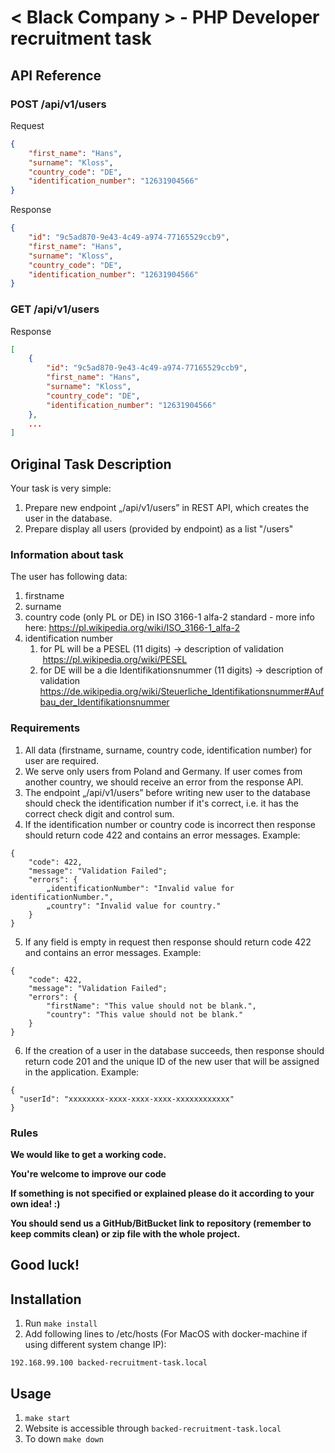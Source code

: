 # < Black Company > - PHP Developer recruitment task

## API Reference

### POST /api/v1/users
Request
```json
{
	"first_name": "Hans",
	"surname": "Kloss",
	"country_code": "DE",
	"identification_number": "12631904566"
}
```
Response
```json
{
	"id": "9c5ad870-9e43-4c49-a974-77165529ccb9",
	"first_name": "Hans",
	"surname": "Kloss",
	"country_code": "DE",
	"identification_number": "12631904566"
}
```

### GET /api/v1/users
Response
```json
[
	{
		"id": "9c5ad870-9e43-4c49-a974-77165529ccb9",
		"first_name": "Hans",
		"surname": "Kloss",
		"country_code": "DE",
		"identification_number": "12631904566"
	},
	...
]
```

## Original Task Description

Your task is very simple:

1. Prepare new endpoint „/api/v1/users” in REST API, which creates the user in the database.
2. Prepare display all users (provided by endpoint) as a list "/users"


### Information about task
The user has following data:	

1. firstname
2. surname
3. country code (only PL or DE) in ISO 3166-1 alfa-2 standard - more info here: https://pl.wikipedia.org/wiki/ISO_3166-1_alfa-2
4. identification number
    1. for PL will be a PESEL (11 digits) -> description of validation  https://pl.wikipedia.org/wiki/PESEL
    2. for DE will be a die Identifikationsnummer (11 digits) -> description of validation https://de.wikipedia.org/wiki/Steuerliche_Identifikationsnummer#Aufbau_der_Identifikationsnummer


### Requirements
1. All data (firstname, surname, country code, identification number) for user are required.
2. We serve only users from Poland and Germany. If user comes from another country, we should receive an error from the response API.
3. The endpoint „/api/v1/users” before writing new user to the database should check the identification number if it's correct, i.e. it has the correct check digit and control sum.
4. If the identification number or country code is incorrect then response should return code 422 and contains an error messages. Example:
```
{
    "code": 422,
    "message": "Validation Failed";
    "errors": {
        „identificationNumber": "Invalid value for identificationNumber.",
        „country": "Invalid value for country."
    }
}
```
5. If any field is empty in request then response should return code 422 and contains an error messages. Example:
```
{
    "code": 422,
    "message": "Validation Failed";
    "errors": {
        "firstName": "This value should not be blank.",
        "country": "This value should not be blank." 
    }
}
```
6. If the creation of a user in the database succeeds, then response should return code 201 and the unique ID of the new user that will be assigned in the application. Example:
```
{
  "userId": "xxxxxxxx-xxxx-xxxx-xxxx-xxxxxxxxxxxx" 
}
```


### Rules

**We would like to get a working code.**

**You're welcome to improve our code**

**If something is not specified or explained please do it according to your own idea! :)**

**You should send us a GitHub/BitBucket link to repository (remember to keep commits clean) or zip file with the whole project.**


## Good luck!





## Installation

1. Run `make install`
2. Add following lines to /etc/hosts (For MacOS with docker-machine if using different system change IP):

```
192.168.99.100 backed-recruitment-task.local
```


## Usage

1. `make start`
2. Website is accessible through `backed-recruitment-task.local`
4. To down `make down`